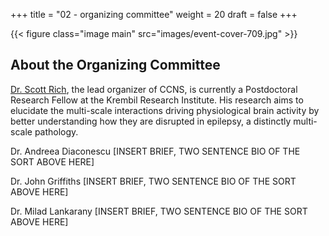 +++
title = "02 - organizing committee"
weight = 20
draft = false
+++

{{< figure class="image main" src="images/event-cover-709.jpg" >}}

## About the Organizing Committee

[Dr. Scott Rich](http://scottrich.strikingly.com/), the lead organizer of CCNS, is currently a Postdoctoral Research Fellow at the Krembil Research Institute.
His research aims to elucidate the multi-scale interactions driving physiological brain activity by better understanding
how they are disrupted in epilepsy, a distinctly multi-scale pathology.

Dr. Andreea Diaconescu
[INSERT BRIEF, TWO SENTENCE BIO OF THE SORT ABOVE HERE]

Dr. John Griffiths
[INSERT BRIEF, TWO SENTENCE BIO OF THE SORT ABOVE HERE]

Dr. Milad Lankarany
[INSERT BRIEF, TWO SENTENCE BIO OF THE SORT ABOVE HERE]
